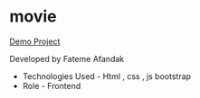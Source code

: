 # movie

[Demo Project](https://fatemeafandakdev.github.io/movie/)

Developed by Fateme Afandak
- Technologies Used - Html , css , js bootstrap
-  Role - Frontend
